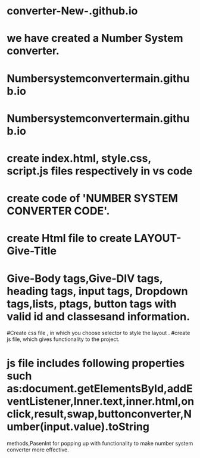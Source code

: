 # converter-New-.github.io
# we have created a Number System converter.
# Numbersystemconvertermain.github.io
# Numbersystemconvertermain.github.io
# create index.html, style.css, script.js files respectively in vs code
# create code of 'NUMBER SYSTEM CONVERTER CODE'.
# create Html file to create LAYOUT- Give-Title 
# Give-Body tags,Give-DIV tags, heading tags, input tags, Dropdown tags,lists, ptags, button tags with valid id and classesand information.
#Create css file , in which you choose selector to style the layout .
#create js file, which gives functionality to the project.
# js file includes following properties such as:document.getElementsById,addEventListener,Inner.text,inner.html,onclick,result,swap,buttonconverter,Number(input.value).toString 
methods,PasenInt for popping up with functionality to make number system converter more effective.
